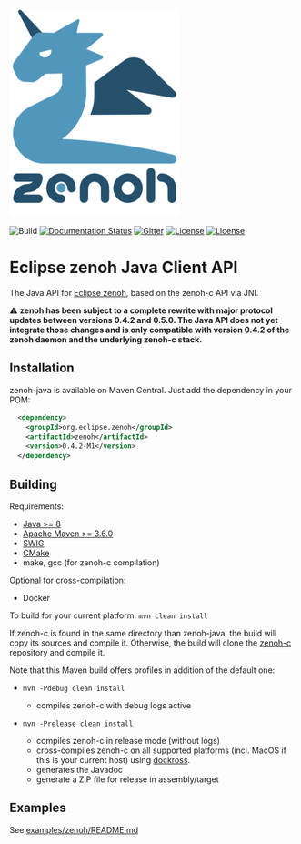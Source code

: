 ![zenoh banner](./zenoh-dragon.png)

![Build](https://github.com/eclipse-zenoh/zenoh-java/workflows/Build%20(for%20all%20supported%20platform)/badge.svg)
[![Documentation Status](https://readthedocs.org/projects/zenoh-java/badge/?version=latest)](https://zenoh-java.readthedocs.io/en/latest/?badge=latest)
[![Gitter](https://badges.gitter.im/atolab/zenoh.svg)](https://gitter.im/atolab/zenoh?utm_source=badge&utm_medium=badge&utm_campaign=pr-badge)
[![License](https://img.shields.io/badge/License-EPL%202.0-blue)](https://choosealicense.com/licenses/epl-2.0/)
[![License](https://img.shields.io/badge/License-Apache%202.0-blue.svg)](https://opensource.org/licenses/Apache-2.0)

# Eclipse zenoh Java Client API

The Java API for [Eclipse zenoh](https://zenoh.io), based on the zenoh-c API via JNI.

:warning: **zenoh has been subject to a complete rewrite with major protocol updates between versions 0.4.2 and 0.5.0. The Java API does not yet integrate those changes and is only compatible with version 0.4.2 of the zenoh daemon and the underlying zenoh-c stack.**

## Installation

zenoh-java is available on Maven Central.
Just add the dependency in your POM:
```xml
  <dependency>
    <groupId>org.eclipse.zenoh</groupId>
    <artifactId>zenoh</artifactId>
    <version>0.4.2-M1</version>
  </dependency>
```

## Building
Requirements:

 - [Java >= 8](http://openjdk.java.net)
 - [Apache Maven >= 3.6.0](https://maven.apache.org/download.cgi)
 - [SWIG](http://swig.org)
 - [CMake](https://cmake.org)
 - make, gcc (for zenoh-c compilation)

Optional for cross-compilation:
 - Docker

To build for your current platform:
```mvn clean install```

If zenoh-c is found in the same directory than zenoh-java, the build will copy its sources and compile it.
Otherwise, the build will clone the [zenoh-c](https://github.com/eclipse-zenoh/zenoh-c) repository and compile it.

Note that this Maven build offers profiles in addition of the default one:

 - ```mvn -Pdebug clean install```

    - compiles zenoh-c with debug logs active

 - ```mvn -Prelease clean install```

   - compiles zenoh-c in release mode (without logs)
   - cross-compiles zenoh-c on all supported platforms (incl. MacOS if this is your current host) using [dockross](https://github.com/dockcross/dockcross).
   - generates the Javadoc
   - generate a ZIP file for release in assembly/target


## Examples
See [examples/zenoh/README.md](examples/zenoh/)
